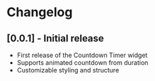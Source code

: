 # Changelog

## [0.0.1] - Initial release
- First release of the Countdown Timer widget
- Supports animated countdown from duration
- Customizable styling and structure